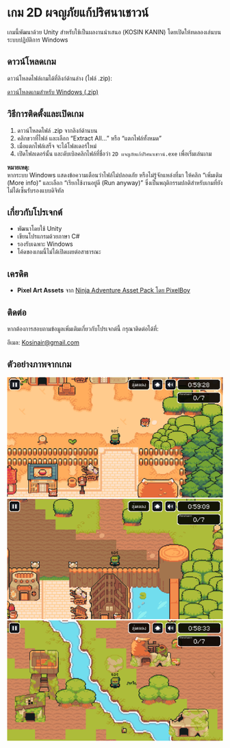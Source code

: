 # เกม 2D ผจญภัยแก้ปริศนาเชาวน์

เกมนี้พัฒนาด้วย Unity สำหรับใช้เป็นผลงานนำเสนอ (KOSIN KANIN) โดยเปิดให้ทดลองเล่นบนระบบปฏิบัติการ Windows

## ดาวน์โหลดเกม

ดาวน์โหลดไฟล์เกมได้ที่ลิงก์ด้านล่าง (ไฟล์ .zip):

[ดาวน์โหลดเกมสำหรับ Windows (.zip)](https://drive.google.com/file/d/1zmZSpgnF0dpYoF-NgU4YgGjuHesLdnVe/view?usp=sharing)

## วิธีการติดตั้งและเปิดเกม

1. ดาวน์โหลดไฟล์ .zip จากลิงก์ด้านบน
2. คลิกขวาที่ไฟล์ และเลือก “Extract All...” หรือ “แตกไฟล์ทั้งหมด”
3. เมื่อแตกไฟล์เสร็จ จะได้โฟลเดอร์ใหม่
4. เปิดโฟลเดอร์นั้น และดับเบิลคลิกไฟล์ที่ชื่อว่า `2D ผจญภัยแก้ปริศนาเชาวน์.exe` เพื่อเริ่มเล่นเกม

**หมายเหตุ:**  
หากระบบ Windows แสดงข้อความเตือนว่าไฟล์ไม่ปลอดภัย หรือไม่รู้จักแหล่งที่มา ให้คลิก “เพิ่มเติม (More info)” และเลือก “เรียกใช้งานอยู่ดี (Run anyway)” ซึ่งเป็นพฤติกรรมปกติสำหรับเกมที่ยังไม่ได้เซ็นรับรองแบบดิจิทัล

## เกี่ยวกับโปรเจกต์

- พัฒนาโดยใช้ Unity
- เขียนโปรแกรมด้วยภาษา C#
- รองรับเฉพาะ Windows
- โค้ดของเกมนี้ไม่ได้เปิดเผยต่อสาธารณะ

## เครดิต

- **Pixel Art Assets** จาก [Ninja Adventure Asset Pack โดย PixelBoy](https://pixel-boy.itch.io/ninja-adventure-asset-pack)

## ติดต่อ

หากต้องการสอบถามข้อมูลเพิ่มเติมเกี่ยวกับโปรเจกต์นี้ กรุณาติดต่อได้ที่:

อีเมล: Kosinair@gmail.com

## ตัวอย่างภาพจากเกม

![ฉากในเกมที่ 1](game-screenshots/scene1.png)
![ฉากในเกมที่ 2](game-screenshots/scene2.png)
![ฉากในเกมที่ 2](game-screenshots/scene3.png)
